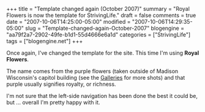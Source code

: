 +++
title = "Template changed again (October 2007)"
summary = "Royal Flowers is now the template for StrivingLife."
draft = false
comments = true
date = "2007-10-06T14:25:00-05:00"
modified = "2007-10-06T14:29:35-05:00"
slug = "Template-changed-again-October-2007"
blogengine = "aa79f2a7-2902-49fe-b1d1-55d4666e6a1d"
categories = ["StrivingLife"]
tags = ["blogengine.net"]
+++

<p>
Once again, I&#39;ve changed the template for the site. This time I&#39;m using <strong>Royal Flowers</strong>.
</p>
<p>
The name comes from the purple flowers (taken outside of Madison Wisconsin&#39;s capitol building (see the <a href="/gallery/">Galleries</a> for more shots) and that purple usually signifies royalty, or richness.
</p>
<p>
I&#39;m not sure that the left-side navigation has been done the best it could be, but ... overall I&#39;m pretty happy with it.
</p>

